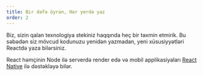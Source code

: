 ```yaml
---
title: Bir dəfə öyrən, Hər yerdə yaz
order: 2
---
```


Biz, sizin qalan texnologiya stekiniz haqqında heç bir təxmin etmirik. Bu səbədən siz mövcud kodunuzu yenidən yazmadan, yeni xüsusiyyətləri Reactdə yaza bilərsiniz.

React həmçinin Node ilə serverdə render edə və mobil applikasiyaları [React Native](https://reactnative.dev/) ilə dəstəkləyə bilər.
